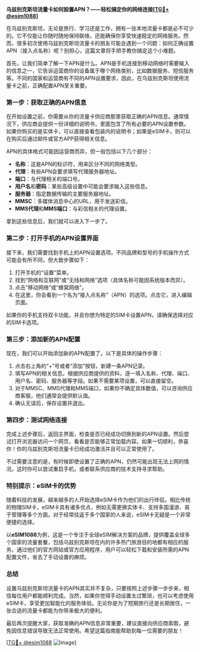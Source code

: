 **乌兹别克斯坦流量卡如何設置APN？——轻松搞定你的网络连接[[TG💪+ @esim1088](https://t.me/s/esim1088)]**

在乌兹别克斯坦，无论是旅行、学习还是工作，拥有一张本地流量卡都是必不可少的。它不仅能让你随时随地保持联络，还能确保你享受快速稳定的网络服务。然而，很多初次使用乌兹别克斯坦流量卡的朋友可能会遇到一个问题：如何正确设置APN（接入点名称）呢？别担心，这篇文章将手把手教你搞定这个小难题。

首先，让我们简单了解一下APN是什么。APN是手机连接到移动网络时需要输入的信息之一，它告诉运营商你的设备属于哪个网络类别，比如数据服务、短信服务等。不同的国家和运营商有不同的APN设置要求，因此，在乌兹别克斯坦使用流量卡之前，正确配置APN至关重要。

### **第一步：获取正确的APN信息**

在开始设置之前，你需要从你的流量卡供应商那里获取正确的APN信息。通常情况下，供应商会提供一份详细的说明书，里面包含了所有必要的APN设置参数。如果你购买的是实体卡，可以直接查看包装内的说明书；如果是eSIM卡，则可以在购买后通过邮件或官方APP获得相关信息。

APN的具体格式可能因运营商而异，但一般包括以下几个部分：
- **名称**：这是APN的标识符，用来区分不同的网络类型。
- **代理**：有些APN会要求填写代理服务器地址。
- **端口**：与代理相关的端口号。
- **用户名**和**密码**：某些高级设置中可能会要求输入这些信息。
- **服务器**：指定数据传输的主要服务器地址。
- **MMSC**：多媒体消息中心的URL，用于发送彩信。
- **MMS代理**和**MMS端口**：与彩信相关的代理设置。

拿到这些信息后，我们就可以进入下一步了。

### **第二步：打开手机的APN设置界面**

接下来，我们需要找到手机上的APN设置选项。不同品牌和型号的手机操作方式可能会有所不同，但大致步骤如下：

1. 打开手机的“设置”菜单。
2. 找到“网络和互联网”或“无线和网络”选项（具体名称可能因系统版本而异）。
3. 点击“移动网络”或“蜂窝网络”。
4. 在这里，你会看到一个名为“接入点名称”（APN）的选项。点击它，进入编辑页面。

如果你的手机支持双卡功能，并且你想为特定的SIM卡设置APN，请确保选择对应的SIM卡选项。

### **第三步：添加新的APN配置**

现在，我们可以开始添加新的APN配置了。以下是具体的操作步骤：

1. 点击右上角的“+”号或者“添加”按钮，新建一条APN记录。
2. 填写APN的相关信息。根据供应商提供的资料，逐一填入名称、代理、端口、用户名、密码、服务器等字段。如果不需要某项设置，可以直接留空。
3. 对于MMSC、MMS代理和MMS端口，如果你不确定具体数值，可以咨询供应商客服，他们通常会提供默认值。
4. 确认无误后，保存设置并退出。

### **第四步：测试网络连接**

完成上述步骤后，返回主界面，检查是否已经成功切换到新的APN设置。然后尝试打开浏览器访问一个网页，看看是否能够正常加载内容。如果一切顺利，恭喜你！你的乌兹别克斯坦流量卡已经成功激活并且可以正常使用了。

不过需要注意的是，有时候即使设置了正确的APN，仍然可能出现无法上网的情况。这时你可以尝试重启手机，或者联系供应商的技术支持寻求帮助。

### **特别提示：eSIM卡的优势**

随着科技的发展，越来越多的人开始选择eSIM卡作为他们的出行伴侣。相比传统的物理SIM卡，eSIM卡具有诸多优点，例如无需更换实体卡、支持多国漫游、易于管理等多个方面。对于经常往返于多个国家的人来说，eSIM卡无疑是一个非常便捷的选择。

以**eSIM1088**为例，这是一个专注于全球eSIM解决方案的品牌，提供覆盖全球多个国家的流量套餐，包括乌兹别克斯坦在内的许多热门旅游目的地都有相应的服务。通过他们的官方网站或官方应用程序，用户可以轻松下载和安装所需的APN配置文件，省去了手动设置的麻烦。

### **总结**

设置乌兹别克斯坦流量卡的APN其实并不复杂，只要按照上述步骤一步步来，相信每位用户都能顺利完成。当然，如果你觉得手动设置太过繁琐，也可以考虑使用eSIM卡，享受更加智能化的服务体验。无论你是为了短期旅行还是长期居住，一张合适的流量卡都能为你带来极大的便利。

最后再次提醒大家，获取准确的APN信息非常重要，建议直接向供应商索取，避免因信息错误导致无法正常使用。希望这篇指南能帮助到每一位需要的朋友！

[[TG💪+ @esim1088](https://t.me/s/esim1088) ![Image](https://i.postimg.cc/4NQfJmqS/Snipaste-2025-05-13-00-14-12.png)]